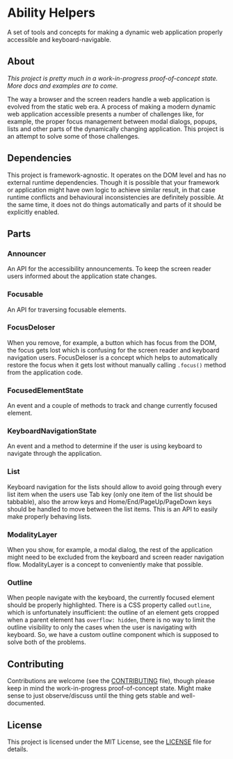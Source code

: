 # Ability Helpers

A set of tools and concepts for making a dynamic web application properly accessible and keyboard-navigable.

## About

*This project is pretty much in a work-in-progress proof-of-concept state. More docs and examples are to come.*

The way a browser and the screen readers handle a web application is evolved from the static web era. A process of making a modern dynamic web application accessible presents a number of challenges like, for example, the proper focus management between modal dialogs, popups, lists and other parts of the dynamically changing application. This project is an attempt to solve some of those challenges.

## Dependencies

This project is framework-agnostic. It operates on the DOM level and has no external runtime dependencies. Though it is possible that your framework or application might have own logic to achieve similar result, in that case runtime conflicts and behavioural inconsistencies are definitely possible. At the same time, it does not do things automatically and parts of it should be explicitly enabled.

## Parts

### Announcer

An API for the accessibility announcements. To keep the screen reader users informed about the application state changes.

### Focusable

An API for traversing focusable elements.

### FocusDeloser

When you remove, for example, a button which has focus from the DOM, the focus gets lost which is confusing for the screen reader and keyboard navigation users. FocusDeloser is a concept which helps to automatically restore the focus when it gets lost without manually calling `.focus()` method from the application code.

### FocusedElementState

An event and a couple of methods to track and change currently focused element.

### KeyboardNavigationState

An event and a method to determine if the user is using keyboard to navigate through the application.

### List

Keyboard navigation for the lists should allow to avoid going through every list item when the users use Tab key (only one item of the list should be tabbable), also the arrow keys and Home/End/PageUp/PageDown keys should be handled to move between the list items. This is an API to easily make properly behaving lists.

### ModalityLayer

When you show, for example, a modal dialog, the rest of the application might need to be excluded from the keyboard and screen reader navigation flow. ModalityLayer is a concept to conveniently make that possible.

### Outline

When people navigate with the keyboard, the currently focused element should be properly highlighted. There is a CSS property called `outline`, which is unfortunately insufficient: the outline of an element gets cropped when a parent element has `overflow: hidden`, there is no way to limit the outline visibility to only the cases when the user is navigating with keyboard. So, we have a custom outline component which is supposed to solve both of the problems.

## Contributing

Contributions are welcome (see the [CONTRIBUTING](./CONTRIBUTING.md) file), though please keep in mind the work-in-progress proof-of-concept state. Might make sense to just observe/discuss until the thing gets stable and well-documented.

## License
This project is licensed under the MIT License, see the [LICENSE](LICENSE) file for details.
